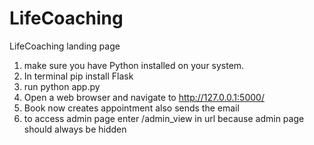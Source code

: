 # LifeCoaching
LifeCoaching landing page 


1. make sure you have Python installed on your system.
2. In terminal pip install Flask
3. run python app.py
4. Open a web browser and navigate to http://127.0.0.1:5000/
5. Book now creates appointment also sends the email
6. to access admin page enter /admin_view in url because admin page should always be hidden